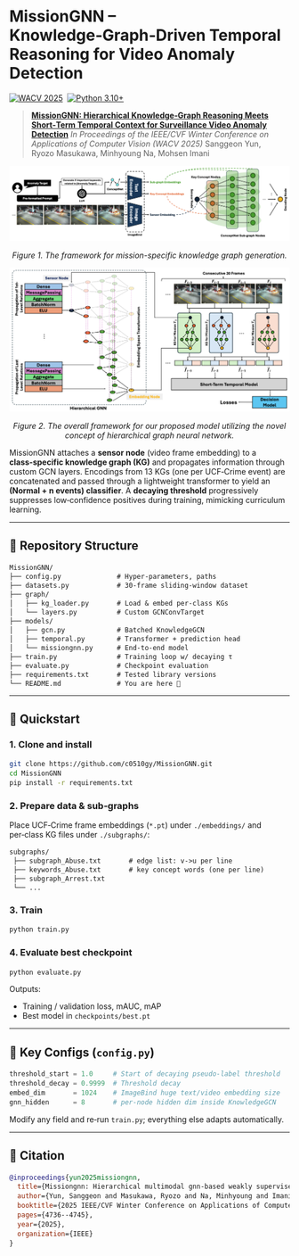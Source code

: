 # MissionGNN – Knowledge‑Graph‑Driven Temporal Reasoning for Video Anomaly Detection

[![WACV 2025](https://img.shields.io/badge/WACV-2025-7957D5.svg)](https://arxiv.org/abs/2406.18815)  [![Python 3.10+](https://img.shields.io/badge/python-3.10%2B-blue.svg)]()

> [**MissionGNN: Hierarchical Knowledge‑Graph Reasoning Meets Short‑Term Temporal Context for Surveillance Video Anomaly Detection**](https://arxiv.org/abs/2406.18815)
> *In Proceedings of the IEEE/CVF Winter Conference on Applications of Computer Vision (WACV 2025)*
> Sanggeon Yun, Ryozo Masukawa, Minhyoung Na, Mohsen Imani

![MissionGNN overview1](figures/figure1.png)

<p align="center"><em>Figure&nbsp;1. The framework for mission-specific knowledge graph generation.</em></p>

![MissionGNN overview2](figures/figure2.png)

<p align="center"><em>Figure&nbsp;2. The overall framework for our proposed model utilizing the novel concept of hierarchical graph neural network.</em></p>

MissionGNN attaches a **sensor node** (video frame embedding) to a **class‑specific knowledge graph (KG)** and propagates information through custom GCN layers.  Encodings from 13 KGs (one per UCF‑Crime event) are concatenated and passed through a lightweight transformer to yield an **(Normal + n events) classifier**.  A **decaying threshold** progressively suppresses low‑confidence positives during training, mimicking curriculum learning.

---

## 📁 Repository Structure

```
MissionGNN/
├── config.py              # Hyper‑parameters, paths
├── datasets.py            # 30‑frame sliding‑window dataset
├── graph/
│   ├── kg_loader.py       # Load & embed per‑class KGs
│   └── layers.py          # Custom GCNConvTarget
├── models/
│   ├── gcn.py             # Batched KnowledgeGCN
│   ├── temporal.py        # Transformer + prediction head
│   └── missiongnn.py      # End‑to‑end model
├── train.py               # Training loop w/ decaying τ
├── evaluate.py            # Checkpoint evaluation
├── requirements.txt       # Tested library versions
└── README.md              # You are here 🚀
```

---

## 🚀 Quickstart

### 1. Clone and install

```bash
git clone https://github.com/c0510gy/MissionGNN.git
cd MissionGNN
pip install -r requirements.txt
```

### 2. Prepare data & sub‑graphs

Place UCF‑Crime frame embeddings (`*.pt`) under
`./embeddings/` and
per‑class KG files under `./subgraphs/`:

```
subgraphs/
 ├── subgraph_Abuse.txt       # edge list: v->u per line
 ├── keywords_Abuse.txt       # key concept words (one per line)
 ├── subgraph_Arrest.txt
 └── ...
```

### 3. Train

```bash
python train.py
```

### 4. Evaluate best checkpoint

```bash
python evaluate.py
```

Outputs:

* Training / validation loss, mAUC, mAP
* Best model in `checkpoints/best.pt`

---

## 🔧 Key Configs (`config.py`)

```python
threshold_start = 1.0     # Start of decaying pseudo‑label threshold
threshold_decay = 0.9999  # Threshold decay
embed_dim       = 1024    # ImageBind huge text/video embedding size
gnn_hidden      = 8       # per‑node hidden dim inside KnowledgeGCN
```

Modify any field and re‑run `train.py`; everything else adapts automatically.

---

## 📝 Citation

```bibtex
@inproceedings{yun2025missiongnn,
  title={Missiongnn: Hierarchical multimodal gnn-based weakly supervised video anomaly recognition with mission-specific knowledge graph generation},
  author={Yun, Sanggeon and Masukawa, Ryozo and Na, Minhyoung and Imani, Mohsen},
  booktitle={2025 IEEE/CVF Winter Conference on Applications of Computer Vision (WACV)},
  pages={4736--4745},
  year={2025},
  organization={IEEE}
}
```
